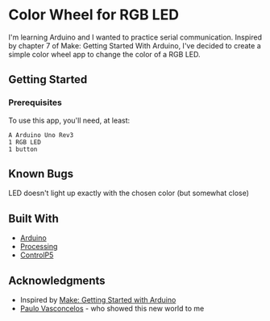 # Color Wheel for RGB LED

I'm learning Arduino and I wanted to practice serial communication. Inspired by chapter 7 of Make: Getting Started With Arduino, I've decided to create a simple color wheel app to change the color of a RGB LED.

## Getting Started

### Prerequisites

To use this app, you'll need, at least:

```
A Arduino Uno Rev3 
1 RGB LED
1 button
```
## Known Bugs
LED doesn't light up exactly with the chosen color (but somewhat close)

## Built With

* [Arduino](https://www.arduino.cc/) 
* [Processing](https://processing.org/)
* [ControlP5](http://www.sojamo.de/libraries/controlP5/)

## Acknowledgments

* Inspired by [Make: Getting Started with Arduino](https://www.amazon.co.uk/Make-Getting-Electronics-Prototyping-Platform/dp/1449363334)
* [Paulo Vasconcelos](https://github.com/Karkanius) - who showed this new world to me